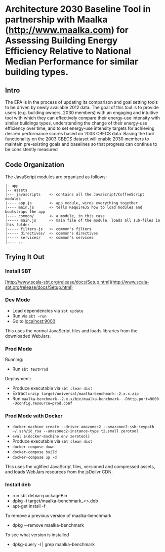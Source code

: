 # Architecture 2030 Baseline Tool in partnership with Maalka (http://www.maalka.com) for Assessing Building Energy Efficiency Relative to National Median Performance for similar building types.

## Intro

The EPA is in the process of updating its comparison and goal setting tools to be driven by newly available 2012 data.
 The goal of this tool is to provide users (e.g. building owners, 2030 members) with an engaging and intuitive tool
 with which they can effectively compare their energy-use intensity with similar buildings types, understanding
 the change of their energy-use efficiency over time, and to set energy-use intensity targets for achieving desired
 performance scores based on 2003 CBECS data. Basing the tool functionality on the 2003 CBECS dataset will enable
2030 members to maintain pre-existing goals and baselines so that progress can continue to be consistently measured

## Code Organization

The JavaScript modules are organized as follows:

    |- app
    |-- assets
    |--- javascripts    <- contains all the JavaScript/CoffeeScript modules
    |---- app.js        <- app module, wires everything together
    |---- main.js       <- tells RequireJS how to load modules and bootstraps the app
    |---- common/       <- a module, in this case
    |----- main.js      <- main file of the module, loads all sub-files in this folder
    |----- filters.js   <- common's filters
    |----- directives/  <- common's directives
    |----- services/    <- common's services
    |---- ...


## Trying It Out

### Install SBT
 [http://www.scala-sbt.org/release/docs/Setup.html](http://www.scala-sbt.org/release/docs/Setup.html)

### Dev Mode

* Load dependencies via `sbt update`
* Run via `sbt ~run`
* Go to [localhost:9000](http://localhost:9000)

This uses the normal JavaScript files and loads libraries from the downloaded WebJars.

### Prod Mode

Running:

* Run `sbt testProd`

Deployment:

* Produce executable via `sbt clean dist`
* Extract `unzip target/universal/maalka-benchmark--2.x.x.zip`
* Run `maalka-benchmark--2.x.x/bin/maalka-benchmark- -Dhttp.port=9000 -Dconfig.resource=prod.conf`

### Prod Mode with Docker

* `docker-machine create --driver amazonec2 --amazonec2-ssh-keypath ~/.ssh/id_rsa --amazonec2-instance-type t2.small zerotool`
* `eval $(docker-machine env zerotool)`
* Produce executable via `sbt clean dist`
* `docker-compose down`
* `docker-compose build`
* `docker-compose up -d`

This uses the uglified JavaScript files, versioned and compressed assets, and loads WebJars resources from the jsDelivr CDN.

### Install deb
* run sbt debian:packageBin
* dpkg -i target/maalka-benchmark_<<VERSION>>.deb
* apt-get install -f

To remove a previous version of maalka-benchmark
* dpkg --remove maalka-benchmark

To see what version is installed
* dpkg-query -l | grep maalka-benchmark
